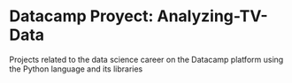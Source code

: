 # Datacamp Proyect: Analyzing-TV-Data
Projects related to the data science career on the Datacamp platform using the Python language and its libraries
